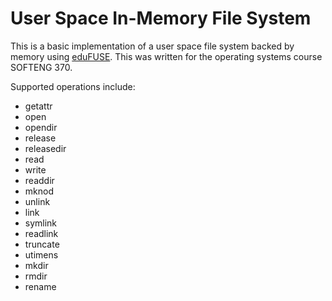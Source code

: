 User Space In-Memory File System
================================

This is a basic implementation of a user space file system backed by memory using [eduFUSE](https://github.com/lukethompsxn/edufuse). This was written for the operating systems course SOFTENG 370.

Supported operations include:
 - getattr
 - open
 - opendir
 - release
 - releasedir
 - read
 - write
 - readdir
 - mknod
 - unlink
 - link
 - symlink
 - readlink
 - truncate
 - utimens
 - mkdir
 - rmdir
 - rename
